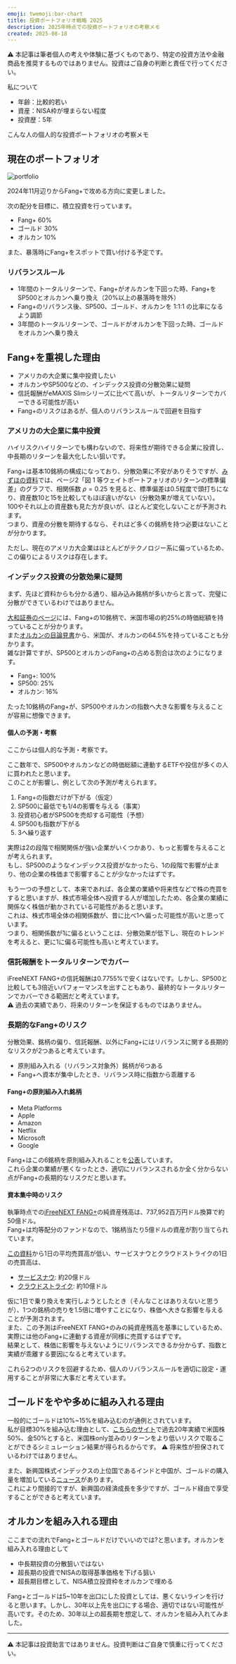 ```yaml
---
emoji: twemoji:bar-chart
title: 投資ポートフォリオ戦略 2025
description: 2025年時点での投資ポートフォリオの考察メモ
created: 2025-08-18
---
```


⚠️ 本記事は筆者個人の考えや体験に基づくものであり、特定の投資方法や金融商品を推奨するものではありません。投資はご自身の判断と責任で行ってください。

私について
- 年齢：比較的若い
- 資産：NISA枠が埋まらない程度
- 投資歴：5年

こんな人の個人的な投資ポートフォリオの考察メモ

## 現在のポートフォリオ

![portfolio](../assets/inv-my-portfolio-2025-chart.png)

2024年11月辺りからFang+で攻める方向に変更しました。

次の配分を目標に、積立投資を行っています。
- Fang+ 60%
- ゴールド 30%
- オルカン 10%

また、暴落時にFang+をスポットで買い付ける予定です。

### リバランスルール
- 1年間のトータルリターンで、Fang+がオルカンを下回った時、Fang+をSP500とオルカンへ乗り換え（20%以上の暴落時を除外）
- Fang+のリバランス後、SP500、ゴールド、オルカンを 1:1:1 の比率になるよう調節
- 3年間のトータルリターンで、ゴールドがオルカンを下回った時、ゴールドをオルカンへ乗り換え

## Fang+を重視した理由
- アメリカの大企業に集中投資したい
- オルカンやSP500などの、インデックス投資の分散効果に疑問
- 信託報酬がeMAXIS Slimシリーズに比べて高いが、トータルリターンでカバーできる可能性が高い
- Fang+のリスクはあるが、個人のリバランスルールで回避を目指す

### アメリカの大企業に集中投資
ハイリスクハイリターンでも構わないので、将来性が期待できる企業に投資し、中長期のリターンを最大化したい狙いです。

Fang+は基本10銘柄の構成になっており、分散効果に不安がありそうですが、[みずほの資料](https://www.mizuho-rt.co.jp/publication/report/2022/pdf/fe38.pdf)では、ページ2「図 1 等ウェイトポートフォリオのリターンの標準偏差」のグラフで、相関係数 $ρ=0.25$ を見ると、標準偏差は0.5程度で頭打ちになり、資産数10と15を比較してもほぼ違いがない（分散効果が増えていない）。100やそれ以上の資産数も見た方が良いが、ほとんど変化しないことが予測されます。  
つまり、資産の分散を期待するなら、それほど多くの銘柄を持つ必要はないことが分かります。

ただし、現在のアメリカ大企業はほとんどがテクノロジー系に偏っているため、この偏りによるリスクは存在します。

### インデックス投資の分散効果に疑問
まず、先ほど資料からも分かる通り、組み込み銘柄が多いからと言って、完璧に分散ができているわけではありません。

[大和証券のページ](https://www.daiwa-am.co.jp/special/fang/index.html)には、Fang+の10銘柄で、米国市場の約25%の時価総額を持っていることが分かります。  
また[オルカンの目論見書](https://emaxis.am.mufg.jp/fund/253425.html)から、米国が、オルカンの64.5%を持っていることも分かります。  
雑な計算ですが、SP500とオルカンのFang+の占める割合は次のようになります。
- Fang+: 100%
- SP500: 25%
- オルカン: 16%

たった10銘柄のFang+が、SP500やオルカンの指数へ大きな影響を与えることが容易に想像できます。

#### 個人の予測・考察

ここからは個人的な予測・考察です。

ここ数年で、SP500やオルカンなどの時価総額に連動するETFや投信が多くの人に買われたと思います。  
このことが影響し、例として次の予測が考えられます。
1. Fang+の指数だけが下がる（仮定）
2. SP500に最低でも1/4の影響を与える（事実）
3. 投資初心者がSP500を売却する可能性（予想）
4. SP500も指数が下がる
5. 3へ繰り返す

実際は2の段階で相関関係が強い企業がいくつかあり、もっと影響を与えることが考えられます。  
もし、SP500のようなインデックス投資がなかったら、1の段階で影響が止まり、他の企業の株価まで影響することが少なかったはずです。

もう一つの予想として、本来であれば、各企業の業績や将来性などで株の売買をすると思いますが、株式市場全体へ投資する人が増加したため、各企業の業績に関係なく株価が動かされている可能性があると思います。  
これは、株式市場全体の相関係数が、昔に比べ1へ偏った可能性が高いと思っています。  
つまり、相関係数が1に偏るということは、分散効果が低下し、現在のトレンドを考えると、更に1に偏る可能性も高いと考えています。

### 信託報酬をトータルリターンでカバー
iFreeNEXT FANG+の信託報酬は0.7755%で安くはないです。しかし、SP500と比較しても3倍近いパフォーマンスを出すこともあり、最終的なトータルリターンでカバーできる範囲だと考えています。  
⚠️ 過去の実績であり、将来のリターンを保証するものではありません。

### 長期的なFang+のリスク
分散効果、銘柄の偏り、信託報酬、以外にFang+にはリバランスに関する長期的なリスクが2つあると考えています。
- 原則組み入れる（リバランス対象外）銘柄が6つある
- Fang+へ資本が集中したとき、リバランス時に指数から乖離する

#### Fang+の原則組み入れ銘柄
- Meta Platforms
- Apple
- Amazon
- Netflix
- Microsoft
- Google

Fang+はこの6銘柄を原則組み入れることを[公表](https://www.daiwa-am.co.jp/fundletter/20221212_06.pdf)しています。  
これら企業の業績が悪くなったとき、適切にリバランスされるか全く分からない点がFang+の長期的なリスクだと思います。

#### 資本集中時のリスク
執筆時点での[iFreeNEXT FANG+](https://finance.yahoo.co.jp/quote/04311181)の純資産残高は、737,952百万円ドル換算で約50億ドル。  
Fang+は均等配分のファンドなので、1銘柄当たり5億ドルの資産が割り当てられています。

[この資料](https://www.daiwa-am.co.jp/fundletter/20250626_02.pdf)から1日の平均売買高が低い、サービスナウとクラウドストライクの1日の売買高は、
- [サービスナウ](https://finance.yahoo.co.jp/quote/NOW): 約20億ドル
- [クラウドストライク](https://finance.yahoo.co.jp/quote/CRWD): 約10億ドル

仮に1日で乗り換えを実行しようとしたとき（そんなことはありえないと思うが）、1つの銘柄の売りを1.5倍に増やすことになり、株価へ大きな影響を与えることが予測されます。  
また、この予測はiFreeNEXT FANG+のみの純資産残高を基準にしているため、実際には他のFang+に連動する資産が同様に売買するはずです。  
結果として、株価に影響を与えないようにリバランスできるか分からず、指数と実績が乖離する要因になると考えています。

これら2つのリスクを回避するため、個人のリバランスルールを適切に設定・運用することが非常に大事だと考えています。

## ゴールドをやや多めに組み入れる理由

一般的にゴールドは10%~15%を組み込むのが通例とされています。  
私が目標30%を組み込む理由として、[こちらのサイト](https://myindex.jp/myaa/guest.php)で過去20年実績で米国株50%、金50%とすると、米国株only並みのリターンをより低いリスクで取ることができるシミュレーション結果が得られるからです。
⚠️ 将来性が担保されているわけではありません。

また、新興国株式インデックスの上位国であるインドと中国が、ゴールドの購入量を増加している[ニュース](https://gold.bullionvault.jp/%E3%82%B4%E3%83%BC%E3%83%AB%E3%83%89%E3%83%8B%E3%83%A5%E3%83%BC%E3%82%B9/%E4%B8%96%E7%95%8C%E3%81%AE%E5%9B%BD%E3%80%85%E3%81%AE%E9%87%91%E6%BA%96%E5%82%99%E3%81%AB%E3%81%A4%E3%81%84%E3%81%A6)があります。  
これにより間接的ですが、新興国の経済成長を多少ですが、ゴールド経由で享受することができると考えています。

## オルカンを組み入れる理由

ここまでの流れでFang+とゴールドだけでいいのでは?と思います。オルカンを組み入れる理由として
- 中長期投資の分散狙いではない
- 超長期の投資でNISAの取得基準価格を下げる狙い
- 超長期目標として、NISA積立投資枠をオルカンで埋める

Fang+とゴールドは5~10年を出口にした投資としては、悪くないラインを行けると思います。しかし、30年以上先を出口にする場合、適切ではない可能性が高いです。そのため、30年以上の超長期を想定して、オルカンを組み入れてみました。

---

⚠️ 本記事は投資助言ではありません。投資判断はご自身で慎重に行ってください。
